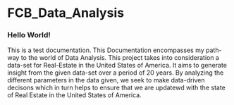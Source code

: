 # FCB_Data_Analysis
### Hello World!
This is a test documentation. This Documentation encompasses my path-way to the world of Data Analysis.
This project takes into consideration a data-set for Real-Estate in the United States of America. It aims to generate insight from the given data-set over a period of 20 years. By analyzing the different parameters in the data given, we seek to make data-driven decisons which in turn helps to ensure that we are updatewd with the state of Real Estate in the United States of America.
